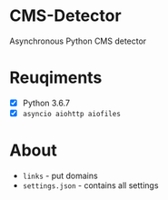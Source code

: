 # CMS-Detector
Asynchronous Python CMS detector

# Reuqiments
- [x] Python 3.6.7
- [x] `asyncio aiohttp aiofiles`

# About
- `links` - put domains
- `settings.json` - contains all settings
